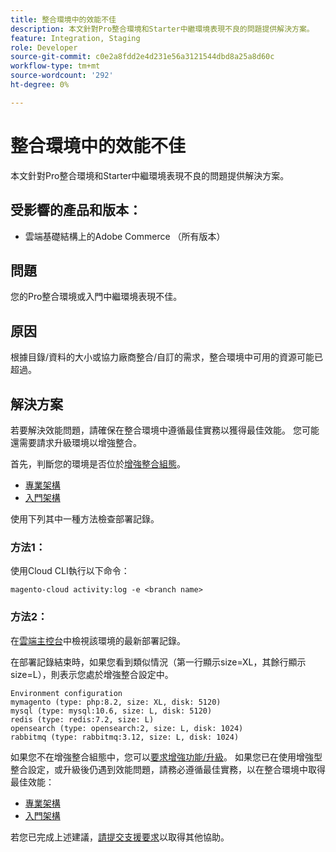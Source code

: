 ```yaml
---
title: 整合環境中的效能不佳
description: 本文針對Pro整合環境和Starter中繼環境表現不良的問題提供解決方案。
feature: Integration, Staging
role: Developer
source-git-commit: c0e2a8fdd2e4d231e56a3121544dbd8a25a8d60c
workflow-type: tm+mt
source-wordcount: '292'
ht-degree: 0%

---
```


# 整合環境中的效能不佳

本文針對Pro整合環境和Starter中繼環境表現不良的問題提供解決方案。

## 受影響的產品和版本：

* 雲端基礎結構上的Adobe Commerce （所有版本）

## 問題

您的Pro整合環境或入門中繼環境表現不佳。

## 原因

根據目錄/資料的大小或協力廠商整合/自訂的需求，整合環境中可用的資源可能已超過。

## 解決方案

若要解決效能問題，請確保在整合環境中遵循最佳實務以獲得最佳效能。 您可能還需要請求升級環境以增強整合。

首先，判斷您的環境是否位於[增強整合組態](https://experienceleague.adobe.com/zh-hant/docs/commerce-knowledge-base/kb/announcements/commerce-announcements/integration-environment-enhancement-request-pro-and-starter)。

* [專業架構](https://experienceleague.adobe.com/zh-hant/docs/commerce-cloud-service/user-guide/architecture/pro-architecture#integration-environment)
* [入門架構](https://experienceleague.adobe.com/zh-hant/docs/commerce-cloud-service/user-guide/architecture/starter-architecture#staging-environment)

使用下列其中一種方法檢查部署記錄。

### 方法1：

使用Cloud CLI執行以下命令：

`magento-cloud activity:log -e <branch name>`

### 方法2：

在[雲端主控台](https://console.adobecommerce.com)中檢視該環境的最新部署記錄。

在部署記錄結束時，如果您看到類似情況（第一行顯示size=XL，其餘行顯示size=L），則表示您處於增強整合設定中。

```
Environment configuration
mymagento (type: php:8.2, size: XL, disk: 5120)
mysql (type: mysql:10.6, size: L, disk: 5120)
redis (type: redis:7.2, size: L)
opensearch (type: opensearch:2, size: L, disk: 1024)
rabbitmq (type: rabbitmq:3.12, size: L, disk: 1024)
```

如果您不在增強整合組態中，您可以[要求增強功能/升級](https://experienceleague.adobe.com/zh-hant/docs/commerce-knowledge-base/kb/announcements/commerce-announcements/integration-environment-enhancement-request-pro-and-starter)。
如果您已在使用增強型整合設定，或升級後仍遇到效能問題，請務必遵循最佳實務，以在整合環境中取得最佳效能：

* [專業架構](https://experienceleague.adobe.com/zh-hant/docs/commerce-cloud-service/user-guide/architecture/pro-architecture#integration-environment)
* [入門架構](https://experienceleague.adobe.com/zh-hant/docs/commerce-cloud-service/user-guide/architecture/starter-architecture#staging-environment)

若您已完成上述建議，[請提交支援要求](https://experienceleague.adobe.com/zh-hant/docs/commerce-knowledge-base/kb/help-center-guide/magento-help-center-user-guide#submit-ticket)以取得其他協助。
 
